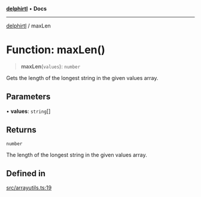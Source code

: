 [**delphirtl**](../README.md) • **Docs**

***

[delphirtl](../globals.md) / maxLen

# Function: maxLen()

> **maxLen**(`values`): `number`

Gets the length of the longest string in the given values array.

## Parameters

• **values**: `string`[]

## Returns

`number`

The length of the longest string in the given values array.

## Defined in

[src/arrayutils.ts:19](https://github.com/chuacw/delphirtl/blob/df8a1102afe240ac0634e8cf60783cbd5a5ad06f/src/arrayutils.ts#L19)
